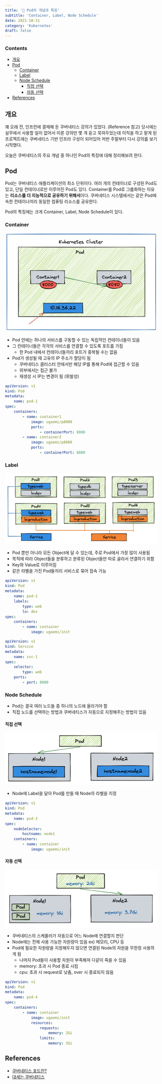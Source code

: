 ```yaml
---
title: '🎡 Pod의 개념과 특징'
subtitle: 'Container, Label, Node Schedule'
date: 2021-10-31
category: 'Kubernetes'
draft: false
---
```


### Contents
- [개요](#개요)
- [Pod](#pod)
  - [Container](#container)
  - [Label](#label)
  - [Node Schedule](#node-schedule)
    - [직접 선택](#직접-선택)
    - [자동 선택](#자동-선택)
- [References](#references)

## 개요

꽤 오래 전, 인프런에 결제해 둔 쿠버네티스 강의가 있었다. (Reference 참고)
당시에는 실무에서 사용할 일이 없어서 이론 강의만 몇 개 듣고 묵혀두었는데 이직을 하고 맡게 된 프로젝트에는 쿠버네티스 기반 인프라 구성이 되어있어 저번 주말부터 다시 강의를 보기 시작했다.

오늘은 쿠버네티스의 주요 개념 중 하나인 Pod의 특징에 대해 정리해보려 한다.

## Pod

Pod는 쿠버네티스 애플리케이션의 최소 단위이다.
여러 개의 컨테이너로 구성된 Pod도 있고, 단일 컨테이너로만 이루어진 Pod도 있다.
Container를 Pod로 그룹화하는 이유는 **리소스를 더 지능적으로 공유하기 위해서**이다.
쿠버네티스 시스템에서는 같은 Pod에 속한 컨테이너끼리 동일한 컴퓨팅 리소스를 공유한다.

Pod의 특징에는 크게 Container, Label, Node Schedule이 있다.

### Container

![pod.png](images/2021/01.png)

- Pod 안에는 하나의 서비스를 구동할 수 있는 독립적인 컨테이너들이 있음
- 그 컨테이너들은 각각의 서비스를 연결할 수 있도록 포트를 가짐
  - 한 Pod 내에서 컨테이너들끼리 포트가 중복될 수는 없음
- Pod가 생성될 때 고유의 IP 주소가 할당이 됨
  - 쿠버네티스 클러스터 안에서만 해당 IP를 통해 Pod에 접근할 수 있음
  - 외부에서는 접근 불가
  - 재생성 시 IP는 변경이 됨 (휘발성)

```yaml
apiVersion: v1
kind: Pod
metadata:
	name: pod-1
spec:
	containers:
		- name: container1
			image: ugaemi/p8000
			ports:
				- containerPort: 8000
		- name: container2
			image: ugaemi/p8080
			ports:
				- containerPort: 8080
```

### Label

![label.png](images/2021/02.png)

- Pod 뿐만 아니라 모든 Object에 달 수 있는데, 주로 Pod에서 가장 많이 사용됨
- 목적에 따라 Object들을 분류하고 분류된 Object들만 따로 골라서 연결하기 위함
- Key와 Value로 이루어짐
- 같은 라벨을 가진 Pod들끼리 서비스로 묶어 접속 가능

```yaml
apiVersion: v1
kind: Pod
metadata:
	name: pod-2
	labels:
		type: web
		lo: dev
spec:
	containers:
		- name: container
			image: ugaemi/init
```

```yaml
apiVersion: v1
kind: Service
metadata:
	name: svc-1
spec:
	selector:
		type: web
	ports:
		- port: 8080
```

### Node Schedule

- Pod는 결국 여러 노드들 중 하나의 노드에 올라가야 함
- 직접 노드를 선택하는 방법과 쿠버네티스가 자동으로 지정해주는 방법이 있음

#### 직접 선택

![node1.png](images/2021/03.png)

- Node에 Label을 달아 Pod를 만들 때 Node의 라벨을 지정

```yaml
apiVersion: v1
kind: Pod
metadata:
	name: pod-3
spec:
	nodeSelector:
		hostname: node1
	containers:
		- name: container
			image: ugaemi/init
```

#### 자동 선택

![node2.png](images/2021/04.png)

- 쿠버네티스의 스케줄러가 자동으로 어느 Node에 연결할지 판단
- Node에는 전체 사용 가능한 자원량이 있음 ex) 메모리, CPU 등
- Pod에 필요한 자원량을 지정해두지 않으면 연결된 Node의 자원을 무한정 사용하게 됨
  - 나머지 Pod들이 사용할 자원이 부족해져 다같이 죽을 수 있음
  - memory: 초과 시 Pod 종료 시킴
  - cpu: 초과 시 request로 낮춤, over 시 종료되지 않음

```yaml
apiVersion: v1
kind: Pod
metadata:
	name: pod-4
spec:
	containers:
		- name: container
			image: ugaemi/init
			resources:
				requests:
					memory: 2Gi
				limits:
					memory: 3Gi
```

## References

- [쿠버네티스 포드란?](https://www.redhat.com/ko/topics/containers/what-is-kubernetes-pod)
- [대세는 쿠버네티스](https://www.inflearn.com/course/%EC%BF%A0%EB%B2%84%EB%84%A4%ED%8B%B0%EC%8A%A4-%EA%B8%B0%EC%B4%88/dashboard)

